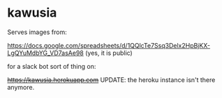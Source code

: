 # kawusia

Serves images from:

https://docs.google.com/spreadsheets/d/1QQlcTe7Ssq3Delx2HpBjKX-LgQYuMdbYG_VD7asAe98 (yes, it is public)

for a slack bot sort of thing on:

~~https://kawusia.herokuapp.com~~
UPDATE: the heroku instance isn't there anymore.
